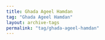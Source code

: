 ```yaml
---
title: Ghada Ageel Hamdan
tag: "Ghada Ageel Hamdan"
layout: archive-tags
permalink: "tag/ghada-ageel-hamdan"
---
```


